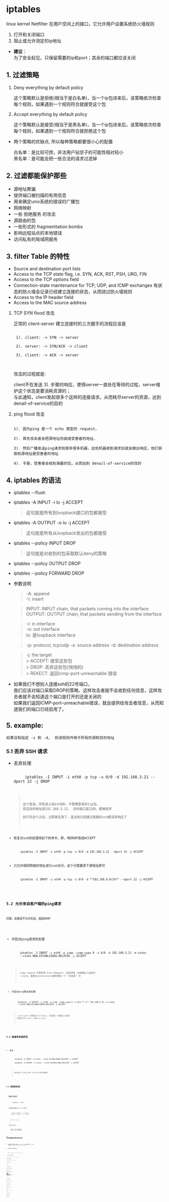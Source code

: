# iptables

linux kernel Netfilter 在用户空间上的接口，它允许用户设置系统防火墙规则
1. 打开和关闭端口
2. 阻止或允许测定的ip地址

* **建议**：<br>
    为了安全起见，只保留需要的ip和port；其余的端口都应该关闭 

## 1. 过滤策略

  1. Deny everything by default policy
    
        这个策略默认是拒绝(相当于是白名单)，当一个ip包进来后，该策略依次检查每个规则，如果遇到一个规则符合就接受这个包<br>
  
  2. Accept everything by default policy
        
        这个策略默认是接受(相当于是黑名单)，当一个ip包进来后，该策略依次检查每个规则，如果遇到一个规则符合就拒绝这个包

   * 两个策略的优缺点, 所以每种策略都要很小心的配置
  
        白名单：是比较可控，非法用户钻空子的可能性相对较小<br>
        黑名单：是可能会把一些合法的请求过滤掉

## 2. 过滤都能保护那些

  * 源地址欺骗
  * 提供端口被扫描的有用信息
  * 用来确定unix系统的错误的广播包
  * 网络映射
  * 一些 拒绝服务 的攻击
  * 源路由的包
  * 一些形式的 fragmenttation bombs
  * 影响远程站点的本地错误
  * 访问私有的局域网服务

## 3. filter Table 的特性

  * Source and destination port lists
  * Access to the TCP state flag, i.e. SYN, ACK, RST, PSH, URG, FIN
  * Access to the TCP options field
  * Connection-state maintenance for TCP, UDP, and ICMP exchanges
    有状态的防火墙会记录已经建立连接的状态，从而绕过防火墙规则
  * Access to the IP header field
  * Access to the MAC source address

  1. TCP SYN flood 攻击
   
      正常的 client-server 建立连接时的三次握手的流程应该是
      
      <code>
      1). client: -> SYN -> server<br>
      2). server: -> SYN/ACK -> client<br>
      3). client: -> ACK -> server <br>
      </code>

      攻击的过程就是:

      client不在发送 3). 步骤的响应，使得server一直处在等待的过程，server维护这个状态是要消耗资源的；<br>
      与此通知，client发起很多个这样的连接请求。从而耗尽server的资源，达到denail-of-service的目的

  2. ping flood 攻击
     
     <code>
     1). 因为ping 是一个 echo 类型的 request，<br>
     2). 首先攻击者会把源地址伪装成受害者的地址，<br>
     3). 然后广播发送ping请求到很多很多机器，这些机器收到请求后就会做出响应，他们获取到源地址是受害者的地址<br>
     4). 于是，受害者会收到海量的包，从而达到 denail-of-service的目的
     </code>

## 4. iptables 的语法
  * iptables --flush
  * iptables -A INPUT -i lo -j ACCEPT
    > 这句就是所有到loopback接口的包都接受
  * iptables -A OUTPUT -o lo -j ACCEPT
    > 这句就是所有从loopback发出的包都接受
  * iptables --policy INPUT DROP
    > 这句就是对收到的包采取默认deny的策略
  * iptables --policy OUTPUT DROP
  * iptables --policy FORWARD DROP
  
  * 参数说明
    > -A: append <br>
    > -I: insert <br>
    
    > INPUT: INPUT chain, that packets coming into the interface <br>
    > OUTPUT: OUTPUT chain, that packets sending from the interface <br>
    
    > -i: in interface <br>
    > -o: out interface<br>
    > lo: 是loopback interface <br>

    > -p: protocol, tcp/udp
    > -s: source address
    > -d: destination address
    
    > -j: the target<br>
        > ACCEPT: 接受这些包 <br>
        > DROP: 丢弃这些包(悄悄的) <br>
        > REKECT: 返回icmp-port-unreachable 错误<br>
    
  *  如果我们不想别人连接ssh的22号端口，<br>
  我们应该对端口采取DROP的策略，这样攻击者就不会收到任何信息，这样攻击者就不会知道这个端口是打开的还是关闭的<br>
  如果我们返回ICMP-port-unreachable错误，就会提供给攻击者信息，从而知道我们的端口已经启用了。


## 5. example: 

    如果没有指定 -s 和 -d,  则该规则作用于所有的源和目的地址

### 5.1 丢弃 SSH 请求
  
  * 丢弃处理
  
      <code>
         iptables -I INPUT -i eth0 -p tcp -s 0/0 -d 192.168.3.21 --dport 22 -j DROP
      <code>
  
      > 这个是说，所有进入到eth0的，不管哪里来的tcp包， 而且目的地址是192.168.3.21， 目的端口是22的，都被丢弃<br>
      > 执行完这个之后，立即就生效了，连当前已经建立链接的ssh都没有响应了
  
  * 恢复对ssh的处理用如下的命令，即，吧DROP改成ACCEPT

      <code>
        iptables -I INPUT -i eth0 -p tcp -s 0/0 -d 192.168.3.21 --dport 22 -j ACCEPT
      </code>

  * 只允许相同网络的地址进行ssh访问，这个只需要改下源地址即可

      <code>
        iptables -I INPUT -i eth0 -p tcp -s 0/0 -d **192.168.0.0/24** --dport 22 -j ACCEPT
      </code>

### 5.2 允许来自客户端的ping请求
  
    同理，如果是不允许的话，就是DROP

  * 开启对ping请求的处理
  
      <code>
         iptables -I INPUT -i eth0 -p icmp -icmp-type 8 -s 0/0 -d 192.168.3.21 -m state 
         --state NEW,ESTABLISHED,RELATED -j ACCEPT
      <code>
  
      > -icmp-type=8 代表的是 Echo Request, 回显请求（也就是ping请求）
      > --state，是因为connections被存储在一个 "状态表" 中
      
  * 开启对ping答应的处理
  
      <code>
         iptables -I OUTPUT -i eth0 -p icmp -icmp-type 0 -s 0/0 **-s** 192.168.3.21 -m state 
         --state NEW,ESTABLISHED,RELATED -j ACCEPT
      <code>

      > -icmp-type=0 代表的是 Echo Reply, 回显答应（也就是ping答应）
      > 注意这次192.168.3.21是sourceip了

### 5.3 检查有状态的包

  * 命令
  
      <code>
         iptables -A INPUT -m state --state ESTABLISHED,RELATED -j ACCEPT<br>
         iptables -A OUTPUT -m state --state ESTABLISHED,RELATED -j ACCEPT
      <code>
  
      > 所有状态为 ESTABLISHED，和 RELATED的包都接受

### 5.4 其他常用用法

  * 移除所有规则

      <code>
         iptables --flush
      <code>

  * 不限制在回环网络(127.0.0.0)上的包

      <code>
         iptables -A INPUT -i lo -j ACCEPT
         iptables -A OUTPUT -i lo -j ACCEPT
      <code>
  
      > 包括两个方向，来和去

  * 设置默认的drop策略 

      <code>
         iptables --policy INPUT DROP
         iptables --policy OUTPUT DROP
         iptables --policy FORWARD DROP
      <code>

### 5.5 对原地址欺骗和其他错误地址的过滤

  * 拒绝伪装成从外部ip来的包, 192.168.3.21是本机地址
      <code>
         iptables -A INPUT -i eth0 -s 192.168.3.21 -j DROP
      <code>

  * 拒绝伪装成从A类私有地址来的包
  <code>
     iptables -A INPUT -i eth0 -s 10.0.0.0/8 -j DROP
  <code>
  
  * 拒绝伪装成从B类私有地址来的包
  <code>
     iptables -A INPUT -i eth0 -s 172.16.0.0/12 -j DROP
  <code>
  
  * 拒绝伪装成从C类私有地址来的包
  <code>
     iptables -A INPUT -i eth0 -s 192.168.0.0/16 -j DROP
  <code>
  
  * 拒绝伪装成从回环地址地址来的包
  <code>
     iptables -A INPUT -i eth0 -s lo -j DROP
  <code>
  
### 5.6 防火墙优化
  
  * 把对 loopback 的规则放在chain中尽可能早的位置，优先检查，以提高性能
  * 把对 forwarding 的规则放在chain中尽可能早的位置
  * 对于已经建立的连接，使用状态和连接跟踪模块来绕过防火墙，以提高效率
  * 把标准的client-server类型tcp连接合并成一个规则，可以使用port-lists 的方法
  * 把大流量的服务的规则放在chain中尽可能早的位置

  * 例子， test_iptables.sh 文件如下，可以注释修改其中的命令来看看效果（在虚拟机上运行）<br>
    （安装ftp， sudo apt-get install vsftpd, 然后 sudo lsof -i -n -P 看看都在监听哪些端口）
    
    <code>
      #!/bin/bash<br>

      \# debian<br>
      SERVER_IP=192.168.3.21

      \# client macbook<br>
      MAC_CLIENT=192.168.3.12

      \# set default plolicy<br>
      iptables --flush<br>
      iptables --policy INPUT DROP<br>
      iptables --policy OUTPUT ACCEPT<br>
      iptables --policy FORWARD DROP<br>

      \# set loopback as early as possible<br>
      iptables -A INPUT -i lo -j ACCEPT<br>
      iptables -A OUTPUT -o lo -j ACCEPT

      \# use state-table to bypass firewall<br>
      iptables -A INPUT -m  state --state ESTABLISHED,RELATED -j ACCEPT<br>
      iptables -A OUTPUT -m  state --state ESTABLISHED,RELATED -j ACCEPT

      \# allow FTP request, while the default outgoing is ACCEPT<br>
      iptables -A INPUT -i eth0 -p tcp -s $MAC_CLIENT -d $SERVER_IP --dport 21 -j ACCEPT

      \# allow SSH request, while the default outgoing is ACCEPT<br>
      \#iptables -A INPUT -i eth0 -p tcp -s $MAC_CLIENT -d $SERVER_IP --dport 22 -j ACCEPT<br>
      iptables -A INPUT -i eth0 -p tcp -s $MAC_CLIENT -d $SERVER_IP --dport 22 -j DROP

      \# allow ping request<br>
      iptables -A INPUT -i eth0 -p icmp --icmp-type 8 -s $MAC_CLIENT -d $SERVER_IP -j ACCEPT
    </code>


  * 查看当前iptables
  <code>$ sudo iptables -L</code>
  > Chain INPUT (policy DROP)<br>
  > target     prot opt source               destination<br>
  > ACCEPT     all  --  anywhere             anywhere<br>
  > ACCEPT     all  --  anywhere             anywhere             state RELATED,ESTABLISHED<br>
  > ACCEPT     tcp  --  192.168.3.12         192.168.3.21         tcp dpt:ftp<br>
  > DROP       tcp  --  192.168.3.12         192.168.3.21         tcp dpt:ssh<br>
  > ACCEPT     icmp --  192.168.3.12         192.168.3.21         icmp echo-request<br>
  > <br>
  > Chain FORWARD (policy DROP)<br>
  > target     prot opt source               destination<br>
  > <br>
  > Chain OUTPUT (policy ACCEPT)<br>
  > target     prot opt source               destination<br>
  > ACCEPT     all  --  anywhere             anywhere<br>
  > ACCEPT     all  --  anywhere             anywhere             state RELATED,ESTABLISHED<br>
  > <br>
  > Chain DOCKER (0 references)<br>
  > target     prot opt source               destination<br>
  > <br>
  > Chain DOCKER-ISOLATION (0 references)<br>
  > target     prot opt source               destination<br>


### 5.7 设置iptables日志

  rsyslog的配置文件在 /etc/rsyslog.conf
  添加如下配置
  <code>kern.warning  -/var/log/iptables.log</code>

  > \#<br>
  > \# First some standard log files.  Log by facility.<br>
  > \#<br>
  > auth,authpriv.*			/var/log/auth.log<br>
  > \*.\*;auth,authpriv.none		-/var/log/syslog<br>
  > \#cron.*				/var/log/cron.log<br>
  > daemon.*			-/var/log/daemon.log<br>
  > kern.*				-/var/log/kern.log<br>
  > kern.warning        -/var/log/iptables.log<br>
  > lpr.*				-/var/log/lpr.log<br>
  > mail.*				-/var/log/mail.log<br>
  > user.*				-/var/log/user.log